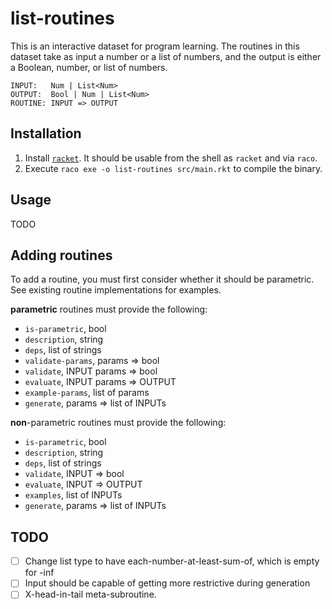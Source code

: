 # list-routines

This is an interactive dataset for program learning. The routines in this
dataset take as input a number or a list of numbers, and the output is
either a Boolean, number, or list of numbers.

```
INPUT:   Num | List<Num>
OUTPUT:  Bool | Num | List<Num>
ROUTINE: INPUT => OUTPUT
```

## Installation

1. Install [`racket`](http://racket-lang.org). It should be usable from the
   shell as `racket` and via `raco`.
2. Execute `raco exe -o list-routines src/main.rkt` to compile the binary.

## Usage

TODO

## Adding routines

To add a routine, you must first consider whether it should be
parametric. See existing routine implementations for examples.

**parametric** routines must provide the following:
- `is-parametric`, bool
- `description`, string
- `deps`, list of strings
- `validate-params`, params => bool
- `validate`, INPUT params => bool
- `evaluate`, INPUT params => OUTPUT
- `example-params`, list of params
- `generate`, params => list of INPUTs

**non**-parametric routines must provide the following:
- `is-parametric`, bool
- `description`, string
- `deps`, list of strings
- `validate`, INPUT => bool
- `evaluate`, INPUT => OUTPUT
- `examples`, list of INPUTs
- `generate`, params => list of INPUTs

## TODO

- [ ] Change list type to have each-number-at-least-sum-of, which is empty for -inf
- [ ] Input should be capable of getting more restrictive during generation
- [ ] X-head-in-tail meta-subroutine.
